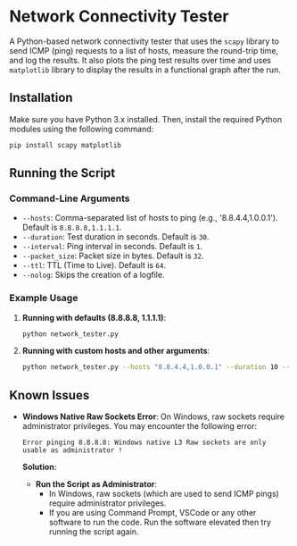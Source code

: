 # Network Connectivity Tester

A Python-based network connectivity tester that uses the `scapy` library to send ICMP (ping) requests to a list of hosts, measure the round-trip time, and log the results. It also plots the ping test results over time and uses `matplotlib` library to display the results in a functional graph after the run.

## Installation

Make sure you have Python 3.x installed. Then, install the required Python modules using the following command:

```bash
pip install scapy matplotlib
```

## Running the Script

### Command-Line Arguments

- `--hosts`: Comma-separated list of hosts to ping (e.g., '8.8.4.4,1.0.0.1'). Default is `8.8.8.8,1.1.1.1`.
- `--duration`: Test duration in seconds. Default is `30`.
- `--interval`: Ping interval in seconds. Default is `1`.
- `--packet_size`: Packet size in bytes. Default is `32`.
- `--ttl`: TTL (Time to Live). Default is `64`.
- `--nolog`: Skips the creation of a logfile.

### Example Usage

1. **Running with defaults (8.8.8.8, 1.1.1.1)**:

    ```bash
    python network_tester.py
    ```

2. **Running with custom hosts and other arguments**:

    ```bash
    python network_tester.py --hosts "8.8.4.4,1.0.0.1" --duration 10 --interval 2 --packet_size 64 --ttl 128 --nolog
    ```

## Known Issues

- **Windows Native Raw Sockets Error**: On Windows, raw sockets require administrator privileges. You may encounter the following error:

    ```
    Error pinging 8.8.8.8: Windows native L3 Raw sockets are only usable as administrator !
    ```

    **Solution**:
    - **Run the Script as Administrator**:
      - In Windows, raw sockets (which are used to send ICMP pings) require administrator privileges.
      - If you are using Command Prompt, VSCode or any other software to run the code. Run the software elevated then try running the script again.
